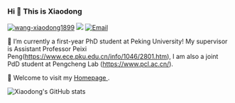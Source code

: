 ### Hi 👋 This is Xiaodong

<!--
**Wang-xd1899/Wang-xd1899** is a ✨ _special_ ✨ repository because its `README.md` (this file) appears on your GitHub profile.

Here are some ideas to get you started:
-->

<a href="https://github.com/wang-xiaodong1899"><img src="https://komarev.com/ghpvc/?username=wang-xiaodong1899" alt="wang-xiaodong1899" /></a>
<a href="https://github.com/wang-xiaodong1899?tab=followers"><img src="https://img.shields.io/github/followers/wang-xiaodong1899"></a>
<a href="mailto:wangxd220@gmail.com"><img src="https://img.shields.io/badge/Email-wangxd220@gmail.com-pink" alt="Email" /></a>

🔭 I’m currently a first-year PhD student at Peking University! My supervisor is Assistant Professor Peixi Peng(https://www.ece.pku.edu.cn/info/1046/2801.htm), I am also a joint PdD student at Pengcheng Lab (https://www.pcl.ac.cn/).

🌱 Welcome to visit my <a href="https://wang-xiaodong1899.github.io" target="_blank">Homepage </a>.

![Xiaodong's GitHub stats](https://github-readme-stats.vercel.app/api?username=Wang-xiaodong1899&show_icons=true&theme=merko)

